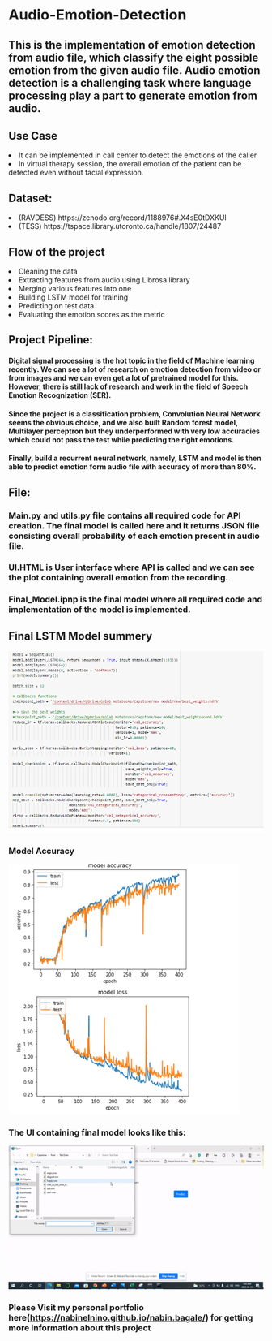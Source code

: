 # Audio-Emotion-Detection
## This is the implementation of emotion detection from audio file, which classify the eight possible emotion from the given audio file. Audio emotion detection is a challenging task where language processing play a part to generate emotion from audio. 
 ## Use Case
 <li>It can be implemented in call center to detect the emotions of the caller</li>
<li>In virtual therapy session, the overall emotion of the patient can be detected even without facial expression.
</li>

## Dataset:
<li>(RAVDESS) https://zenodo.org/record/1188976#.X4sE0tDXKUl</li>
<li> (TESS) https://tspace.library.utoronto.ca/handle/1807/24487</li>

## Flow of the project
<li>Cleaning the data</li>
<li>Extracting features from audio using Librosa library </li>
<li>Merging various features into one </li>
<li> Building LSTM model for training </li>
<li>Predicting on test data </li>
<li> Evaluating the emotion scores as the metric </li>


## Project Pipeline:
#### Digital signal processing is the hot topic in the field of Machine learning recently. We can see a lot of research on emotion detection from video or from images and we can even get a lot of pretrained model for this. However, there is still lack of research and work in the field of Speech Emotion Recognization (SER). 
#### Since the project is a classification problem, Convolution Neural Network seems the obvious choice, and we also built Random forest model, Multilayer perceptron but they underperformed with very low accuracies which could not pass the test while predicting the right emotions.
#### Finally, build a recurrent neural network, namely, LSTM and model is then able to predict emotion form audio file with accuracy of more than 80%.

## File:
### Main.py and utils.py file contains all required code for API creation. The final model is called here and it returns JSON file consisting overall probability of each emotion present in audio file.
### UI.HTML is User interface where API is called and we can see the plot containing overall emotion from the recording.
### Final_Model.ipnp is the final model where all required code and implementation of the model is implemented. <br>
## Final LSTM Model summery
![alt text](https://github.com/nabinelnino/Audio-Emotion-Detection/blob/main/img/model_summery.PNG)

### Model Accuracy
![alt text](https://github.com/nabinelnino/Audio-Emotion-Detection/blob/main/img/accuracy.PNG)
### The UI containing final model looks like this:
![alt_text](https://github.com/nabinelnino/Audio-Emotion-Detection/blob/main/img/pp.gif)


### Please Visit my personal portfolio here(https://nabinelnino.github.io/nabin.bagale/) for getting more information about this project

